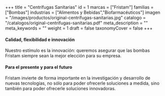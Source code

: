 +++
title = "Centrífugas Sanitarias"
id = 1
marcas = ["Fristam"]
familias = ["Bombas"]
industrias = ["Alimentos y Bebidas","Biofarmacéuticos"]
imagen = "/images/productos/original-centrifugas-sanitarias.jpg"
catalogo = "/catalogos/original-centrifugas-sanitarias.pdf"
meta_description = ""
meta_keywords = ""
weight = 1
draft = false
taxonomyCover = false
+++
<h4>Calidad, flexibilidad e innovación</h4>
<p>Nuestro estímulo es la innovación: queremos asegurar que las bombas Fristam siempre sean la mejor elección para su empresa.</p>
<h4>Para el presente y para el futuro</h4>
<p>Fristam invierte de forma importante en la investigación y desarrollo de nuevas tecnologías, no sólo para poder ofrecerle soluciones a medida, sino también para poder ofrecerle soluciones innovadoras. </p>
<p> </p>